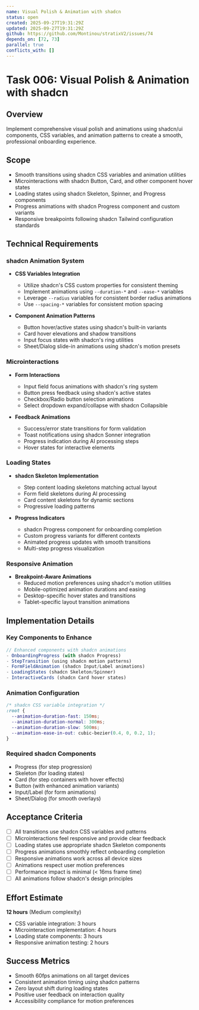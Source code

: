 ```yaml
---
name: Visual Polish & Animation with shadcn
status: open
created: 2025-09-27T19:31:29Z
updated: 2025-09-27T19:31:29Z
github: https://github.com/Montinou/stratixV2/issues/74
depends_on: [72, 73]
parallel: true
conflicts_with: []
---
```


# Task 006: Visual Polish & Animation with shadcn

## Overview
Implement comprehensive visual polish and animations using shadcn/ui components, CSS variables, and animation patterns to create a smooth, professional onboarding experience.

## Scope
- Smooth transitions using shadcn CSS variables and animation utilities
- Microinteractions with shadcn Button, Card, and other component hover states
- Loading states using shadcn Skeleton, Spinner, and Progress components
- Progress animations with shadcn Progress component and custom variants
- Responsive breakpoints following shadcn Tailwind configuration standards

## Technical Requirements

### shadcn Animation System
- **CSS Variables Integration**
  - Utilize shadcn's CSS custom properties for consistent theming
  - Implement animations using `--duration-*` and `--ease-*` variables
  - Leverage `--radius` variables for consistent border radius animations
  - Use `--spacing-*` variables for consistent motion spacing

- **Component Animation Patterns**
  - Button hover/active states using shadcn's built-in variants
  - Card hover elevations and shadow transitions
  - Input focus states with shadcn's ring utilities
  - Sheet/Dialog slide-in animations using shadcn's motion presets

### Microinteractions
- **Form Interactions**
  - Input field focus animations with shadcn's ring system
  - Button press feedback using shadcn's active states
  - Checkbox/Radio button selection animations
  - Select dropdown expand/collapse with shadcn Collapsible

- **Feedback Animations**
  - Success/error state transitions for form validation
  - Toast notifications using shadcn Sonner integration
  - Progress indication during AI processing steps
  - Hover states for interactive elements

### Loading States
- **shadcn Skeleton Implementation**
  - Step content loading skeletons matching actual layout
  - Form field skeletons during AI processing
  - Card content skeletons for dynamic sections
  - Progressive loading patterns

- **Progress Indicators**
  - shadcn Progress component for onboarding completion
  - Custom progress variants for different contexts
  - Animated progress updates with smooth transitions
  - Multi-step progress visualization

### Responsive Animation
- **Breakpoint-Aware Animations**
  - Reduced motion preferences using shadcn's motion utilities
  - Mobile-optimized animation durations and easing
  - Desktop-specific hover states and transitions
  - Tablet-specific layout transition animations

## Implementation Details

### Key Components to Enhance
```typescript
// Enhanced components with shadcn animations
- OnboardingProgress (with shadcn Progress)
- StepTransition (using shadcn motion patterns)
- FormFieldAnimation (shadcn Input/Label animations)
- LoadingStates (shadcn Skeleton/Spinner)
- InteractiveCards (shadcn Card hover states)
```

### Animation Configuration
```css
/* shadcn CSS variable integration */
:root {
  --animation-duration-fast: 150ms;
  --animation-duration-normal: 300ms;
  --animation-duration-slow: 500ms;
  --animation-ease-in-out: cubic-bezier(0.4, 0, 0.2, 1);
}
```

### Required shadcn Components
- Progress (for step progression)
- Skeleton (for loading states)
- Card (for step containers with hover effects)
- Button (with enhanced animation variants)
- Input/Label (for form animations)
- Sheet/Dialog (for smooth overlays)

## Acceptance Criteria
- [ ] All transitions use shadcn CSS variables and patterns
- [ ] Microinteractions feel responsive and provide clear feedback
- [ ] Loading states use appropriate shadcn Skeleton components
- [ ] Progress animations smoothly reflect onboarding completion
- [ ] Responsive animations work across all device sizes
- [ ] Animations respect user motion preferences
- [ ] Performance impact is minimal (< 16ms frame time)
- [ ] All animations follow shadcn's design principles

## Effort Estimate
**12 hours** (Medium complexity)
- CSS variable integration: 3 hours
- Microinteraction implementation: 4 hours
- Loading state components: 3 hours
- Responsive animation testing: 2 hours

## Success Metrics
- Smooth 60fps animations on all target devices
- Consistent animation timing using shadcn patterns
- Zero layout shift during loading states
- Positive user feedback on interaction quality
- Accessibility compliance for motion preferences